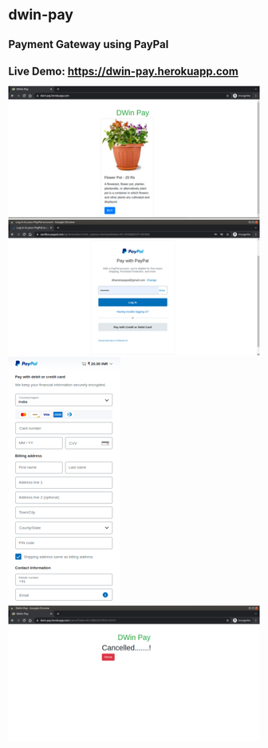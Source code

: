 # dwin-pay
## Payment Gateway using PayPal
## Live Demo: https://dwin-pay.herokuapp.com

<img src="demo_images/0.png">

<img src="demo_images/1.png">

<img src="demo_images/2.png">

<img src="demo_images/3.png">
